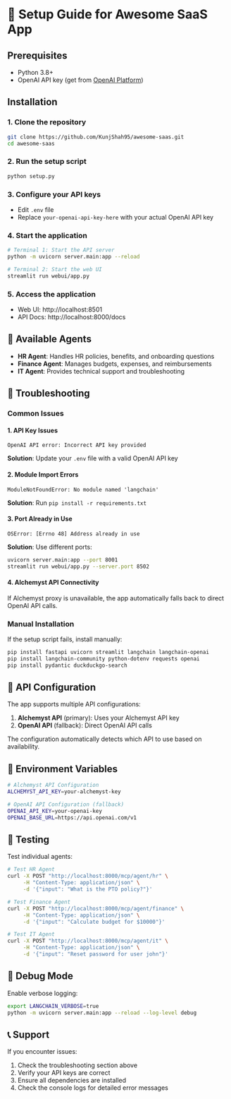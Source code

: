 # 🚀 Setup Guide for Awesome SaaS App

## Prerequisites
- Python 3.8+
- OpenAI API key (get from [OpenAI Platform](https://platform.openai.com/api-keys))

## Installation

### 1. Clone the repository
```bash
git clone https://github.com/KunjShah95/awesome-saas.git
cd awesome-saas
```

### 2. Run the setup script
```bash
python setup.py
```

### 3. Configure your API keys
- Edit `.env` file
- Replace `your-openai-api-key-here` with your actual OpenAI API key

### 4. Start the application
```bash
# Terminal 1: Start the API server
python -m uvicorn server.main:app --reload

# Terminal 2: Start the web UI
streamlit run webui/app.py
```

### 5. Access the application
- Web UI: http://localhost:8501
- API Docs: http://localhost:8000/docs

## 🤖 Available Agents

- **HR Agent**: Handles HR policies, benefits, and onboarding questions
- **Finance Agent**: Manages budgets, expenses, and reimbursements  
- **IT Agent**: Provides technical support and troubleshooting

## 🔧 Troubleshooting

### Common Issues

#### 1. API Key Issues
```
OpenAI API error: Incorrect API key provided
```
**Solution**: Update your `.env` file with a valid OpenAI API key

#### 2. Module Import Errors
```
ModuleNotFoundError: No module named 'langchain'
```
**Solution**: Run `pip install -r requirements.txt`

#### 3. Port Already in Use
```
OSError: [Errno 48] Address already in use
```
**Solution**: Use different ports:
```bash
uvicorn server.main:app --port 8001
streamlit run webui/app.py --server.port 8502
```

#### 4. Alchemyst API Connectivity
If Alchemyst proxy is unavailable, the app automatically falls back to direct OpenAI API calls.

### Manual Installation

If the setup script fails, install manually:
```bash
pip install fastapi uvicorn streamlit langchain langchain-openai
pip install langchain-community python-dotenv requests openai
pip install pydantic duckduckgo-search
```

## 🔑 API Configuration

The app supports multiple API configurations:

1. **Alchemyst API** (primary): Uses your Alchemyst API key
2. **OpenAI API** (fallback): Direct OpenAI API calls

The configuration automatically detects which API to use based on availability.

## 📝 Environment Variables

```bash
# Alchemyst API Configuration
ALCHEMYST_API_KEY=your-alchemyst-key

# OpenAI API Configuration (fallback)
OPENAI_API_KEY=your-openai-key
OPENAI_BASE_URL=https://api.openai.com/v1
```

## 🧪 Testing

Test individual agents:
```bash
# Test HR Agent
curl -X POST "http://localhost:8000/mcp/agent/hr" \
     -H "Content-Type: application/json" \
     -d '{"input": "What is the PTO policy?"}'

# Test Finance Agent  
curl -X POST "http://localhost:8000/mcp/agent/finance" \
     -H "Content-Type: application/json" \
     -d '{"input": "Calculate budget for $10000"}'

# Test IT Agent
curl -X POST "http://localhost:8000/mcp/agent/it" \
     -H "Content-Type: application/json" \
     -d '{"input": "Reset password for user john"}'
```

## 🐛 Debug Mode

Enable verbose logging:
```bash
export LANGCHAIN_VERBOSE=true
python -m uvicorn server.main:app --reload --log-level debug
```

## 📞 Support

If you encounter issues:
1. Check the troubleshooting section above
2. Verify your API keys are correct
3. Ensure all dependencies are installed
4. Check the console logs for detailed error messages